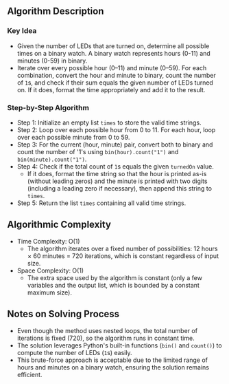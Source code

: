 ## Algorithm Description
### Key Idea
- Given the number of LEDs that are turned on, determine all possible times on a binary watch. A binary watch represents hours (0-11) and minutes (0-59) in binary.
- Iterate over every possible hour (0–11) and minute (0–59). For each combination, convert the hour and minute to binary, count the number of ```1```s, and check if their sum equals the given number of LEDs turned on. If it does, format the time appropriately and add it to the result.

### Step-by-Step Algorithm
- Step 1: Initialize an empty list ```times``` to store the valid time strings.
- Step 2: Loop over each possible hour from 0 to 11. For each hour, loop over each possible minute from 0 to 59.
- Step 3: For the current (hour, minute) pair, convert both to binary and count the number of '1's using `bin(hour).count("1")` and `bin(minute).count("1")`.
- Step 4: Check if the total count of ```1```s equals the given ```turnedOn``` value.
  - If it does, format the time string so that the hour is printed as-is (without leading zeros) and the minute is printed with two digits (including a leading zero if necessary), then append this string to ```times```.
- Step 5: Return the list ```times``` containing all valid time strings.

## Algorithmic Complexity
- Time Complexity: O(1)
  - The algorithm iterates over a fixed number of possibilities: 12 hours × 60 minutes = 720 iterations, which is constant regardless of input size.
- Space Complexity: O(1)
  - The extra space used by the algorithm is constant (only a few variables and the output list, which is bounded by a constant maximum size).

## Notes on Solving Process
- Even though the method uses nested loops, the total number of iterations is fixed (720), so the algorithm runs in constant time.
- The solution leverages Python's built-in functions (```bin()``` and ```count()```) to compute the number of LEDs (```1```s) easily.
- This brute-force approach is acceptable due to the limited range of hours and minutes on a binary watch, ensuring the solution remains efficient.